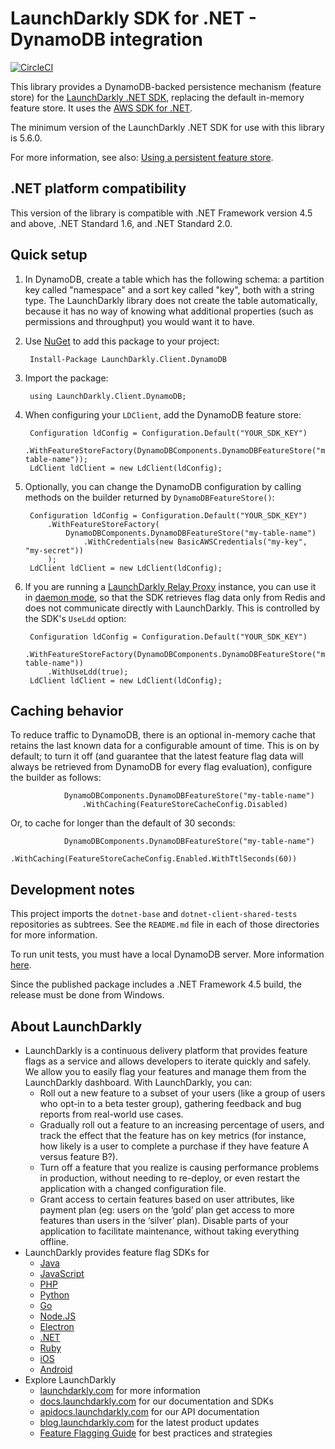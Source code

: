 LaunchDarkly SDK for .NET - DynamoDB integration
=============================================
[![CircleCI](https://circleci.com/gh/launchdarkly/dotnet-client-dynamodb.svg?style=svg)](https://circleci.com/gh/launchdarkly/dotnet-client-dynamodb)

This library provides a DynamoDB-backed persistence mechanism (feature store) for the [LaunchDarkly .NET SDK](https://github.com/launchdarkly/dotnet-client), replacing the default in-memory feature store. It uses the [AWS SDK for .NET](https://aws.amazon.com/sdk-for-net/).

The minimum version of the LaunchDarkly .NET SDK for use with this library is 5.6.0.

For more information, see also: [Using a persistent feature store](https://docs.launchdarkly.com/v2.0/docs/using-a-persistent-feature-store).

.NET platform compatibility
---------------------------

This version of the library is compatible with .NET Framework version 4.5 and above, .NET Standard 1.6, and .NET Standard 2.0.

Quick setup
-----------

1. In DynamoDB, create a table which has the following schema: a partition key called "namespace" and a sort key called "key", both with a string type. The LaunchDarkly library does not create the table automatically, because it has no way of knowing what additional properties (such as permissions and throughput) you would want it to have.

2. Use [NuGet](http://docs.nuget.org/docs/start-here/using-the-package-manager-console) to add this package to your project:

        Install-Package LaunchDarkly.Client.DynamoDB

3. Import the package:

        using LaunchDarkly.Client.DynamoDB;

4. When configuring your `LDClient`, add the DynamoDB feature store:

        Configuration ldConfig = Configuration.Default("YOUR_SDK_KEY")
            .WithFeatureStoreFactory(DynamoDBComponents.DynamoDBFeatureStore("my-table-name"));
        LdClient ldClient = new LdClient(ldConfig);

5. Optionally, you can change the DynamoDB configuration by calling methods on the builder returned by `DynamoDBFeatureStore()`:

        Configuration ldConfig = Configuration.Default("YOUR_SDK_KEY")
            .WithFeatureStoreFactory(
                DynamoDBComponents.DynamoDBFeatureStore("my-table-name")
                    .WithCredentials(new BasicAWSCredentials("my-key", "my-secret"))
            );
        LdClient ldClient = new LdClient(ldConfig);

6. If you are running a [LaunchDarkly Relay Proxy](https://github.com/launchdarkly/ld-relay) instance, you can use it in [daemon mode](https://github.com/launchdarkly/ld-relay#daemon-mode), so that the SDK retrieves flag data only from Redis and does not communicate directly with LaunchDarkly. This is controlled by the SDK's `UseLdd` option:

        Configuration ldConfig = Configuration.Default("YOUR_SDK_KEY")
            .WithFeatureStoreFactory(DynamoDBComponents.DynamoDBFeatureStore("my-table-name"))
            .WithUseLdd(true);
        LdClient ldClient = new LdClient(ldConfig);

Caching behavior
----------------

To reduce traffic to DynamoDB, there is an optional in-memory cache that retains the last known data for a configurable amount of time. This is on by default; to turn it off (and guarantee that the latest feature flag data will always be retrieved from DynamoDB for every flag evaluation), configure the builder as follows:

                DynamoDBComponents.DynamoDBFeatureStore("my-table-name")
                    .WithCaching(FeatureStoreCacheConfig.Disabled)

Or, to cache for longer than the default of 30 seconds:

                DynamoDBComponents.DynamoDBFeatureStore("my-table-name")
                    .WithCaching(FeatureStoreCacheConfig.Enabled.WithTtlSeconds(60))

Development notes
-----------------

This project imports the `dotnet-base` and `dotnet-client-shared-tests` repositories as subtrees. See the `README.md` file in each of those directories for more information.

To run unit tests, you must have a local DynamoDB server. More information [here](https://docs.aws.amazon.com/amazondynamodb/latest/developerguide/DynamoDBLocal.html).

Since the published package includes a .NET Framework 4.5 build, the release must be done from Windows.

About LaunchDarkly
-----------

* LaunchDarkly is a continuous delivery platform that provides feature flags as a service and allows developers to iterate quickly and safely. We allow you to easily flag your features and manage them from the LaunchDarkly dashboard.  With LaunchDarkly, you can:
    * Roll out a new feature to a subset of your users (like a group of users who opt-in to a beta tester group), gathering feedback and bug reports from real-world use cases.
    * Gradually roll out a feature to an increasing percentage of users, and track the effect that the feature has on key metrics (for instance, how likely is a user to complete a purchase if they have feature A versus feature B?).
    * Turn off a feature that you realize is causing performance problems in production, without needing to re-deploy, or even restart the application with a changed configuration file.
    * Grant access to certain features based on user attributes, like payment plan (eg: users on the ‘gold’ plan get access to more features than users in the ‘silver’ plan). Disable parts of your application to facilitate maintenance, without taking everything offline.
* LaunchDarkly provides feature flag SDKs for
    * [Java](http://docs.launchdarkly.com/docs/java-sdk-reference "Java SDK")
    * [JavaScript](http://docs.launchdarkly.com/docs/js-sdk-reference "LaunchDarkly JavaScript SDK")
    * [PHP](http://docs.launchdarkly.com/docs/php-sdk-reference "LaunchDarkly PHP SDK")
    * [Python](http://docs.launchdarkly.com/docs/python-sdk-reference "LaunchDarkly Python SDK")
    * [Go](http://docs.launchdarkly.com/docs/go-sdk-reference "LaunchDarkly Go SDK")
    * [Node.JS](http://docs.launchdarkly.com/docs/node-sdk-reference "LaunchDarkly Node SDK")
    * [Electron](http://docs.launchdarkly.com/docs/electron-sdk-reference "LaunchDarkly Electron SDK")
    * [.NET](http://docs.launchdarkly.com/docs/dotnet-sdk-reference "LaunchDarkly .Net SDK")
    * [Ruby](http://docs.launchdarkly.com/docs/ruby-sdk-reference "LaunchDarkly Ruby SDK")
    * [iOS](http://docs.launchdarkly.com/docs/ios-sdk-reference "LaunchDarkly iOS SDK")
    * [Android](http://docs.launchdarkly.com/docs/android-sdk-reference "LaunchDarkly Android SDK")
* Explore LaunchDarkly
    * [launchdarkly.com](http://www.launchdarkly.com/ "LaunchDarkly Main Website") for more information
    * [docs.launchdarkly.com](http://docs.launchdarkly.com/  "LaunchDarkly Documentation") for our documentation and SDKs
    * [apidocs.launchdarkly.com](http://apidocs.launchdarkly.com/  "LaunchDarkly API Documentation") for our API documentation
    * [blog.launchdarkly.com](http://blog.launchdarkly.com/  "LaunchDarkly Blog Documentation") for the latest product updates
    * [Feature Flagging Guide](https://github.com/launchdarkly/featureflags/  "Feature Flagging Guide") for best practices and strategies
